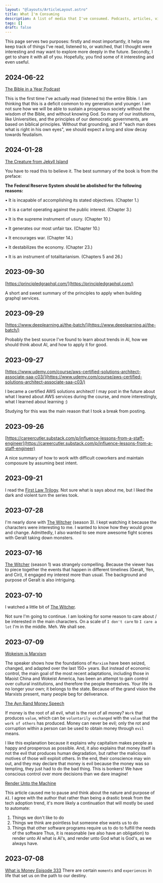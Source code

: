 ```yaml
---
layout: "@layouts/ArticleLayout.astro"
title: What I'm Consuming
description: A list of media that I've consumed. Podcasts, articles, videos, tweets.
tags: []
draft: false
---
```


This page serves two purposes: firstly and most importantly, it helps me keep track of things I've read, 
listened to, or watched, that I thought were interesting and may want to explore more deeply in the future. 
Secondly, I get to share it with all of you. Hopefully, you find some of it interesting and even useful.

## 2024-06-22

[The Bible in a Year Podcast](https://media.ascensionpress.com/category/ascension-podcasts/bibleinayear/)

This is the first time I've actually read (listened to) the entire Bible. I am thinking that this is a deficit common to my generation and younger. I am not sure how we will be able to sustain a prosperous society without the wisdom of the Bible, and without knowing God. So many of our institutions, like Universities, and the principles of our democratic governments, are based on biblical principles. Without that grounding, and if "each man does what is right in his own eyes", we should expect a long and slow decay towards feudalism.

## 2024-01-28

[The Creature from Jekyll Island](https://www.amazon.com/Creature-Jekyll-Island-Federal-Reserve/dp/091298645X)

You have to read this to believe it. The best summary of the book is from the preface:

**The Federal Reserve System should be abolished for the following reasons:**

• It is incapable of accomplishing its stated objectives. (Chapter 1.)

• It is a cartel operating against the public interest. (Chapter 3.)

• It is the supreme instrument of usury. (Chapter 10.)

• It generates our most unfair tax. (Chapter 10.)

• It encourages war. (Chapter 14.)

• It destabilizes the economy. (Chapter 23.)

• It is an instrument of totalitarianism. (Chapters 5 and 26.)

## 2023-09-30

[https://principledgraphql.com/](https://principledgraphql.com/)

A short and sweet summary of the principles to apply when building graphql services.

## 2023-09-29

[https://www.deeplearning.ai/the-batch/](https://www.deeplearning.ai/the-batch/)

Probably the best source I've found to learn about trends in AI, how we should think about AI, and how to apply it for good.

## 2023-09-27

[https://www.udemy.com/course/aws-certified-solutions-architect-associate-saa-c03/](https://www.udemy.com/course/aws-certified-solutions-architect-associate-saa-c03/)

I became a certified AWS solutions architect! I may post in the future about what I leared about AWS services during the course, and
more interestingly, what I learned about learning :)

Studying for this was the main reason that I took a break from posting.

## 2023-09-26

[https://careercutler.substack.com/p/influence-lessons-from-a-staff-engineer](https://careercutler.substack.com/p/influence-lessons-from-a-staff-engineer)

A nice summary of how to work with difficult coworkers and maintain composure by assuming best intent.

## 2023-09-21

I read the [First Law Trilogy](https://www.goodreads.com/book/show/11706669-the-first-law-trilogy). Not sure what is says about me, but I liked the dark and violent turn the series took.

## 2023-07-28

I'm nearly done with [The Witcher](https://www.netflix.com/title/80189685) (season 3). I kept watching it because the characters were interesting to me. I wanted to know how they would grow and change. Admittedly, I also wanted to see more awesome fight scenes with Geralt taking down monsters.

## 2023-07-16

[The Witcher](https://www.netflix.com/title/80189685) (season 1) was strangely compelling. Because the viewer has to piece together the events that happen in different timelines (Geralt, Yen, and Ciri), it engaged my interest more than usual. The background and purpose of Geralt is also intriguing.

## 2023-07-10

I watched a little bit of [The Witcher](https://www.netflix.com/title/80189685).

Not sure I'm going to continue. I am looking for some reason to care about / be interested in the main characters. On a scale of `I don't care` to `I care a lot` I'm in the middle. Meh. We shall see.

## 2023-07-09

[Wokeism is Marxism](https://youtu.be/y6rk1mYiOAw)

The speaker shows how the foundations of `Marxism` have been seized, changed, and adapted over the last 150+ years. But instead of economic control, the main goal of the most recent adaptations, including those in Maoist China and Wokeist America, has been an attempt to gain control over cultural institutions, and therefore the people themselves. Your life is no longer your own; it belongs to the state. Because of the grand vision the Marxists present, many people beg for deliverance.

[The Ayn Rand Money Speech](https://www.capitalismmagazine.com/2002/08/franciscos-money-speech/)

If money is the root of all evil, what is the root of all money? `Work` that produces `value`, which can be `voluntarily exchanged` with the `value` that the `work of others` has produced. Money can never be evil; only the rot and corruption within a person can be used to obtain money through `evil` means.

I like this explanation because it explains why capitalism makes people as happy and prosperous as possible. And, it also explains that money itself is not the evil that produces human degradation, but rather the malicious motives of those will exploit others. In the end, their conscience may win out, and they may declare that money is evil because the money was so tempting, they just had to do the bad thing. This is bonkers! We have conscious control over more decisions than we dare imagine!

[Render Unto the Machine](https://theconvivialsociety.substack.com/p/render-unto-the-machine)

This article caused me to pause and think about the nature and purpose of `AI`. I agree with the author that rather than being a drastic break from the tech adoption trend, it's more likely a continuation that will mostly be used to automate:

1. Things we don't like to do
1. Things we think are pointless but someone else wants us to do
1. Things that other software programs require us to do to fulfill the needs of the software
Thus, it is reasonable (we also have an obligation) to render unto AI what is AI's, and render unto God what is God's, as we always have.

## 2023-07-08

[What is Money Episode 333](https://whatismoneypodcast.com/episodes/serendipity-wokeism-and-bitcoin-with-robert-breedlove-wim333)
There are certain `moments` and `experiences` in life that set us on the path to our destiny.

